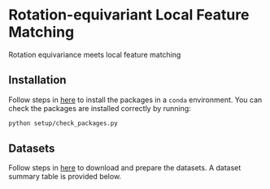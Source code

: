 # Rotation-equivariant Local Feature Matching
Rotation equivariance meets local feature matching

## Installation

Follow steps in [here](./setup/README.md) to install the packages in a `conda` environment. You can check the packages are installed correctly by running:
```bash
python setup/check_packages.py
```

## Datasets

Follow steps in [here](./data/README.md) to download and prepare the datasets. A dataset summary table is provided below.
